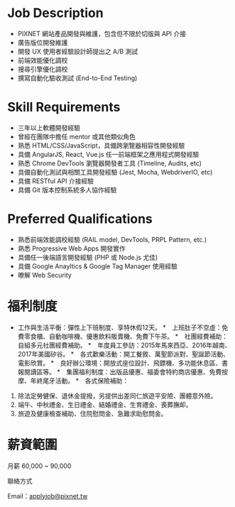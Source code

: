 # Job Description 

* PIXNET 網站產品開發與維護，包含但不限於切版與 API 介接 
* 廣告版位開發維護 
* 開發 UX 使用者經驗設計師提出之 A/B 測試 
* 前端效能優化調校 
* 搜尋引擎優化調校 
* 撰寫自動化驗收測試 (End-to-End Testing) 

# Skill Requirements 
* 三年以上軟體開發經驗
* 曾經在團隊中擔任 mentor 或其他類似角色
* 熟悉 HTML/CSS/JavaScript，具備跨瀏覽器相容性開發經驗 
* 具備 AngularJS, React, Vue.js 任一前端框架之應用程式開發經驗 
* 熟悉 Chrome DevTools 瀏覽器開發者工具 (Timeline, Audits, etc) 
* 具備自動化測試與相關工具開發經驗 (Jest, Mocha, WebdriverIO, etc) 
* 具備 RESTful API 介接經驗 
* 具備 Git 版本控制系統多人協作經驗 

# Preferred Qualifications 
* 熟悉前端效能調校經驗 (RAIL model, DevTools, PRPL Pattern, etc.) 
* 熟悉 Progressive Web Apps 開發實作 
* 具備任一後端語言開發經驗 (PHP 或 Node.js 尤佳) 
* 具備 Google Anayltics & Google Tag Manager 使用經驗 
* 暸解 Web Security

# 福利制度

* 工作與生活平衡：彈性上下班制度、享特休假12天。
*　上班肚子不空虛：免費零食櫃、自動咖啡機、優惠飲料販賣機、免費下午茶。
*　社團經費補助：自組多元社團經費補助。
*　年度員工參訪：2015年馬來西亞、2016年越南、2017年美國矽谷。
*　各式歡樂活動：開工餐敘、萬聖節派對、聖誕節活動、電影欣賞。
*　良好辦公環境：開放式座位設計、飛鏢機、多功能休息區、書報閱讀區等。
*　集團福利制度：出版品優惠、福委會特約商店優惠、免費按摩、年終尾牙活動。
*　各式保險補助：
1. 除法定勞健保、退休金提撥，另提供出差同仁旅遊平安險、團體意外險。
2. 端午、中秋禮金、生日禮金、結婚禮金、生育禮金、喪葬撫卹。
3. 旅遊及健康檢查補助、住院慰問金、急難求助慰問金。

# 薪資範圍

月薪 60,000 ~ 90,000 

聯絡方式

Email：applyjob@pixnet.tw 
